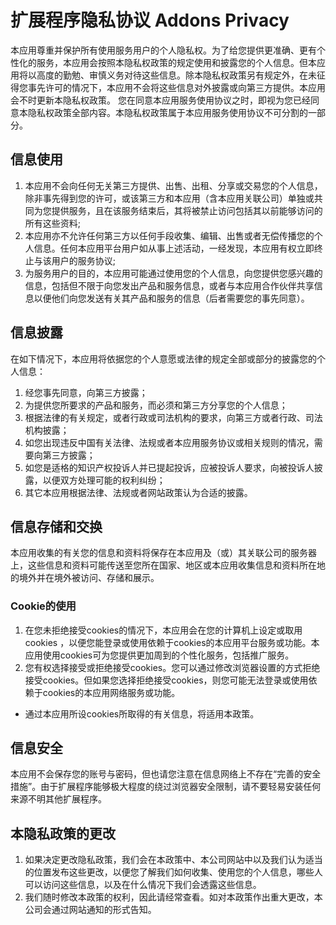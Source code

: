 # 扩展程序隐私协议 Addons Privacy

本应用尊重并保护所有使用服务用户的个人隐私权。为了给您提供更准确、更有个性化的服务，本应用会按照本隐私权政策的规定使用和披露您的个人信息。但本应用将以高度的勤勉、审慎义务对待这些信息。除本隐私权政策另有规定外，在未征得您事先许可的情况下，本应用不会将这些信息对外披露或向第三方提供。本应用会不时更新本隐私权政策。 您在同意本应用服务使用协议之时，即视为您已经同意本隐私权政策全部内容。本隐私权政策属于本应用服务使用协议不可分割的一部分。

## 信息使用

1. 本应用不会向任何无关第三方提供、出售、出租、分享或交易您的个人信息，除非事先得到您的许可，或该第三方和本应用（含本应用关联公司）单独或共同为您提供服务，且在该服务结束后，其将被禁止访问包括其以前能够访问的所有这些资料;
2. 本应用亦不允许任何第三方以任何手段收集、编辑、出售或者无偿传播您的个人信息。任何本应用平台用户如从事上述活动，一经发现，本应用有权立即终止与该用户的服务协议;
3. 为服务用户的目的，本应用可能通过使用您的个人信息，向您提供您感兴趣的信息，包括但不限于向您发出产品和服务信息，或者与本应用合作伙伴共享信息以便他们向您发送有关其产品和服务的信息（后者需要您的事先同意）。

## 信息披露
在如下情况下，本应用将依据您的个人意愿或法律的规定全部或部分的披露您的个人信息：
1. 经您事先同意，向第三方披露；
2. 为提供您所要求的产品和服务，而必须和第三方分享您的个人信息；
3. 根据法律的有关规定，或者行政或司法机构的要求，向第三方或者行政、司法机构披露；
4. 如您出现违反中国有关法律、法规或者本应用服务协议或相关规则的情况，需要向第三方披露；
5. 如您是适格的知识产权投诉人并已提起投诉，应被投诉人要求，向被投诉人披露，以便双方处理可能的权利纠纷；
6. 其它本应用根据法律、法规或者网站政策认为合适的披露。

## 信息存储和交换
本应用收集的有关您的信息和资料将保存在本应用及（或）其关联公司的服务器上，这些信息和资料可能传送至您所在国家、地区或本应用收集信息和资料所在地的境外并在境外被访问、存储和展示。
### Cookie的使用
1. 在您未拒绝接受cookies的情况下，本应用会在您的计算机上设定或取用cookies ，以便您能登录或使用依赖于cookies的本应用平台服务或功能。本应用使用cookies可为您提供更加周到的个性化服务，包括推广服务。
2. 您有权选择接受或拒绝接受cookies。您可以通过修改浏览器设置的方式拒绝接受cookies。但如果您选择拒绝接受cookies，则您可能无法登录或使用依赖于cookies的本应用网络服务或功能。
* 通过本应用所设cookies所取得的有关信息，将适用本政策。

## 信息安全
本应用不会保存您的账号与密码，但也请您注意在信息网络上不存在“完善的安全措施”。由于扩展程序能够极大程度的绕过浏览器安全限制，请不要轻易安装任何来源不明其他扩展程序。

## 本隐私政策的更改
1. 如果决定更改隐私政策，我们会在本政策中、本公司网站中以及我们认为适当的位置发布这些更改，以便您了解我们如何收集、使用您的个人信息，哪些人可以访问这些信息，以及在什么情况下我们会透露这些信息。
2. 我们随时修改本政策的权利，因此请经常查看。如对本政策作出重大更改，本公司会通过网站通知的形式告知。
